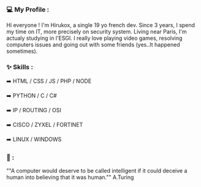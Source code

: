### 💻 My Profile :

Hi everyone ! I'm Hirukox, a single 19 yo french dev. Since 3 years, I spend my time on IT, more precisely on security system. Living near Paris, I'm actualy studying in l'ESGI. I really love playing video games, resolving computers issues and going out with some friends (yes..It happened sometimes).  

### ✨ Skills :

➡️ HTML / CSS / JS / PHP / NODE

➡️ PYTHON / C / C#

➡️ IP / ROUTING / OSI

➡️ CISCO / ZYXEL / FORTINET

➡️ LINUX / WINDOWS

### 💭 :

""A computer would deserve to be called intelligent if it could deceive a human into believing that it was human."" A.Turing

